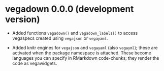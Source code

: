 # vegadown 0.0.0 (development version)

* Added functions `vegadown()` and `vegadown_labels()` to access vegaspecs created using `vegajson` or `vegayaml`.

* Added knitr engines for `vegajson` and `vegayaml` (also `vegayml`); these are activated when the package namespace is attached.
  These become languages you can specify in RMarkdown code-chunks; they render the code as vegawidgets.

